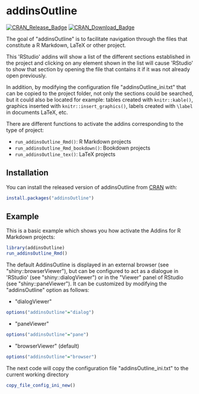 # addinsOutline


<!-- badges: start -->
[![CRAN\_Release\_Badge](http://www.r-pkg.org/badges/version-ago/addinsOutline)](https://CRAN.R-project.org/package=addinsOutline) [![CRAN\_Download\_Badge](http://cranlogs.r-pkg.org/badges/addinsOutline)](https://CRAN.R-project.org/package=addinsOutline)
<!-- badges: end -->

The goal of "addinsOutline" is to facilitate navigation through the files that constitute a R Markdown, LaTeX or other project.

This 'RStudio' addins will show a list of the different sections established in the project and clicking on any element shown in the list will cause 'RStudio' to show that section by opening the file that contains it if it was not already open previously.

In addition, by modifying the configuration file "addinsOutline_ini.txt" that can be copied to the project folder, not only the sections could be searched, but it could also be located for example: tables created with `knitr::kable()`, graphics inserted with `knitr::insert_graphics()`, labels created with `\label` in documents LaTeX, etc.

There are different functions to activate the addins corresponding to the type of project:

- `run_addinsOutline_Rmd()`: R Markdown projects
- `run_addinsOutline_Rmd_bookdown()`: Bookdown projects
- `run_addinsOutline_tex()`: LaTeX projects


## Installation

You can install the released version of addinsOutline from [CRAN](https://CRAN.R-project.org) with:

``` r
install.packages("addinsOutline")
```

## Example

This is a basic example which shows you how activate the Addins for R Markdown projects:

``` r
library(addinsOutline)
run_addinsOutline_Rmd()
```

The default AddinsOutline is displayed in an external browser (see "shiny::browserViewer"), but can be configured to act as a dialogue in 'RStudio' (see "shiny::dialogViewer") or in the "Viewer" panel of RStudio (see "shiny::paneViewer"). It can be customized by modifying the "addinsOutline" option as follows:

- "dialogViewer"
``` r
options("addinsOutline"="dialog")
```

- "paneViewer"
``` r
options("addinsOutline"="pane")
```

- "browserViewer" (default)
``` r
options("addinsOutline"="browser")
```



The next code will copy the configuration file "addinsOutline_ini.txt" to the current working directory

``` r
copy_file_config_ini_new()
```
